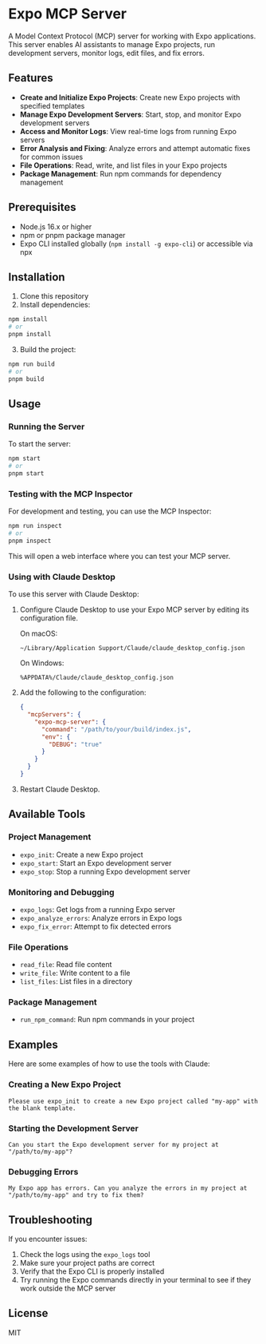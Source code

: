 # Expo MCP Server

A Model Context Protocol (MCP) server for working with Expo applications. This server enables AI assistants to manage Expo projects, run development servers, monitor logs, edit files, and fix errors.

## Features

- **Create and Initialize Expo Projects**: Create new Expo projects with specified templates
- **Manage Expo Development Servers**: Start, stop, and monitor Expo development servers
- **Access and Monitor Logs**: View real-time logs from running Expo servers
- **Error Analysis and Fixing**: Analyze errors and attempt automatic fixes for common issues
- **File Operations**: Read, write, and list files in your Expo projects
- **Package Management**: Run npm commands for dependency management

## Prerequisites

- Node.js 16.x or higher
- npm or pnpm package manager
- Expo CLI installed globally (`npm install -g expo-cli`) or accessible via npx

## Installation

1. Clone this repository
2. Install dependencies:

```bash
npm install
# or
pnpm install
```

3. Build the project:

```bash
npm run build
# or
pnpm build
```

## Usage

### Running the Server

To start the server:

```bash
npm start
# or
pnpm start
```

### Testing with the MCP Inspector

For development and testing, you can use the MCP Inspector:

```bash
npm run inspect
# or
pnpm inspect
```

This will open a web interface where you can test your MCP server.

### Using with Claude Desktop

To use this server with Claude Desktop:

1. Configure Claude Desktop to use your Expo MCP server by editing its configuration file.

   On macOS:
   ```
   ~/Library/Application Support/Claude/claude_desktop_config.json
   ```

   On Windows:
   ```
   %APPDATA%/Claude/claude_desktop_config.json
   ```

2. Add the following to the configuration:

   ```json
   {
     "mcpServers": {
       "expo-mcp-server": {
         "command": "/path/to/your/build/index.js",
         "env": {
           "DEBUG": "true"
         }
       }
     }
   }
   ```

3. Restart Claude Desktop.

## Available Tools

### Project Management

- `expo_init`: Create a new Expo project
- `expo_start`: Start an Expo development server
- `expo_stop`: Stop a running Expo development server

### Monitoring and Debugging

- `expo_logs`: Get logs from a running Expo server
- `expo_analyze_errors`: Analyze errors in Expo logs
- `expo_fix_error`: Attempt to fix detected errors

### File Operations

- `read_file`: Read file content
- `write_file`: Write content to a file
- `list_files`: List files in a directory

### Package Management

- `run_npm_command`: Run npm commands in your project

## Examples

Here are some examples of how to use the tools with Claude:

### Creating a New Expo Project

```
Please use expo_init to create a new Expo project called "my-app" with the blank template.
```

### Starting the Development Server

```
Can you start the Expo development server for my project at "/path/to/my-app"?
```

### Debugging Errors

```
My Expo app has errors. Can you analyze the errors in my project at "/path/to/my-app" and try to fix them?
```

## Troubleshooting

If you encounter issues:

1. Check the logs using the `expo_logs` tool
2. Make sure your project paths are correct
3. Verify that the Expo CLI is properly installed
4. Try running the Expo commands directly in your terminal to see if they work outside the MCP server

## License

MIT